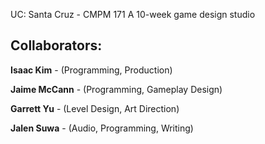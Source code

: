 UC: Santa Cruz - CMPM 171
A 10-week game design studio

## Collaborators:

**Isaac Kim** - (Programming, Production)

**Jaime McCann** - (Programming, Gameplay Design)

**Garrett Yu** - (Level Design, Art Direction)

**Jalen Suwa** - (Audio, Programming, Writing)
